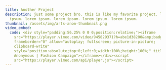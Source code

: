 ```yaml
---
title: Another Project
description: just some project bro. this is like my favorite project. lorem
  ipsum. lorem ipsum. lorem ipsum. lorem ipsum. lorem ipsum.
thumbnail: /assets/img/arts-anon-thumbnail.png
video_embed:
  code: <div style="padding:56.25% 0 0 0;position:relative;"><iframe
    src="https://player.vimeo.com/video/945829371?h=abe1d38200&amp;badge=0&amp;autopause=0&amp;player_id=0&amp;app_id=58479"
    frameborder="0" allow="autoplay; fullscreen; picture-in-picture;
    clipboard-write"
    style="position:absolute;top:0;left:0;width:100%;height:100%;" title="Arts
    Anonymous | Fashion Campaign"></iframe></div><script
    src="https://player.vimeo.com/api/player.js"></script>
---
```

